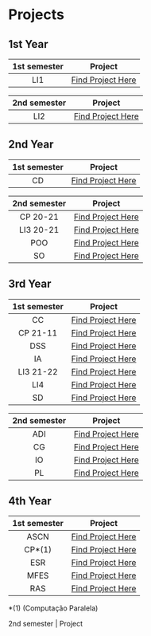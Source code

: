 # Projects
## 1st Year
 1st semester | Project
 :-----: | :----: 
 LI1   | [Find Project Here](https://github.com/DvdDuarte/Projeto-LI1)

  2nd semester | Project
 :-----: | :----: 
 LI2   | [Find Project Here](https://github.com/DvdDuarte/Projeto-LI2)

 ## 2nd Year

 1st semester | Project
 :-----: | :----: 
 CD   | [Find Project Here](https://github.com/DvdDuarte/Projeto-SHAFA-CD-20-21)

  2nd semester | Project
 :-----: | :----: 
 CP 20-21  | [Find Project Here](https://github.com/DvdDuarte/Projeto-CP-20-21)
 LI3 20-21  | [Find Project Here](https://github.com/DvdDuarte/Projeto-LI3)
 POO   | [Find Project Here](https://github.com/DvdDuarte/Projeto-POO-20-21)
 SO   | [Find Project Here](https://github.com/DvdDuarte/Projeto-SO-20-21)

 ## 3rd Year

 1st semester | Project
 :-----: | :----: 
 CC    | [Find Project Here](https://github.com/DvdDuarte/Projeto-CC-21-22)
 CP 21-11 | [Find Project Here](https://github.com/DvdDuarte/Projeto-CP-2021-2022)
 DSS   | [Find Project Here](https://github.com/DvdDuarte/Projeto-DSS-21-22)
 IA    | [Find Project Here](https://github.com/DvdDuarte/Projeto-IA-21-22)
 LI3 21-22  | [Find Project Here](https://github.com/DvdDuarte/Projeto-LI3-21-22)
 LI4   | [Find Project Here](https://github.com/DvdDuarte/Where2Go)
 SD   | [Find Project Here](https://github.com/DvdDuarte/Projeto-SD-21-22)

 2nd semester | Project
 :-----: | :----: 
 ADI  | [Find Project Here](https://github.com/DvdDuarte/Projeto-ADI-21-22)
 CG   | [Find Project Here](https://github.com/DvdDuarte/Projeto-CG-21-22)
 IO   | [Find Project Here](https://github.com/DvdDuarte/Projeto-IO-21-22)
 PL   | [Find Project Here](https://github.com/DvdDuarte/Projeto-PL-21-22)
 
 
 ## 4th Year

 1st semester | Project
 :-----: | :----: 
 ASCN    | [Find Project Here]()
 CP*(1)  | [Find Project Here]()
 ESR     | [Find Project Here]()
 MFES    | [Find Project Here]()
 RAS     | [Find Project Here](https://github.com/DvdDuarte/rasbet)

 *(1) (Computação Paralela)
 
 2nd semester | Project
 
